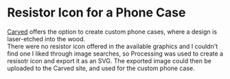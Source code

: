 # Resistor Icon for a Phone Case
[Carved](https://www.carved.com/) offers the option to create custom phone cases, where a design is laser-etched into the wood.  
There were no resistor icon offered in the available graphics and I couldn't find one I liked through image searches, so Processing was used to create a resisotr icon and export it as an SVG.  The exported image could then be uploaded to the Carved site, and used for the custom phone case.
